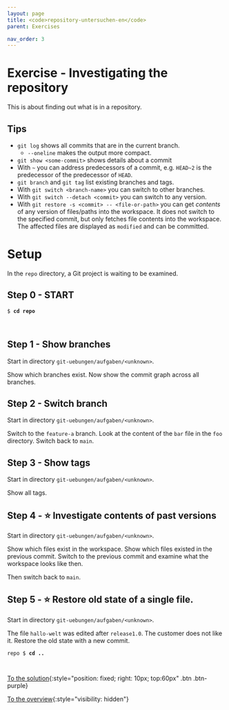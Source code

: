```yaml
---
layout: page
title: <code>repository-untersuchen-en</code>
parent: Exercises

nav_order: 3
---
```

# Exercise - Investigating the repository

This is about finding out what is in a repository.

## Tips

* `git log` shows all commits that are in the current branch.
  - `--oneline` makes the output more compact.
* `git show <some-commit>` shows details about a commit
* With `~` you can address predecessors of a commit,
  e.g. `HEAD~2` is the predecessor of the predecessor of `HEAD`.
* `git branch` and `git tag` list existing branches and tags.
* With `git switch <branch-name>` you can switch to other branches.
* With `git switch --detach <commit>` you can switch to any version.
* With `git restore -s <commit> -- <file-or-path>` you can get *contents* of any version
  of files/paths into the workspace. It does not switch to the specified commit,
  but only fetches file contents into the workspace. The affected files
  are displayed as `modified` and can be committed.
   
# Setup

In the `repo` directory, a Git project is waiting
to be examined.


<h2>Step 0 - START <!-- UEB/Investigating the repository/0 --></h2>


<pre><code>$ <b>cd repo</b><br><br><br></code></pre>


<h2>Step 1 - Show branches <!-- UEB/Investigating the repository/1 --></h2>

Start in directory `git-uebungen/aufgaben/<unknown>`.

Show which branches exist.
Now show the commit graph across all branches.

<h2>Step 2 - Switch branch <!-- UEB/Investigating the repository/2 --></h2>

Start in directory `git-uebungen/aufgaben/<unknown>`.

Switch to the `feature-a` branch.
Look at the content of the `bar` file in the `foo` directory.
Switch back to `main`.

<h2>Step 3 - Show tags <!-- UEB/Investigating the repository/3 --></h2>

Start in directory `git-uebungen/aufgaben/<unknown>`.

Show all tags.

<h2>Step 4 - ⭐ Investigate contents of past versions <!-- UEB/Investigating the repository/4 --></h2>

Start in directory `git-uebungen/aufgaben/<unknown>`.

Show which files exist in the workspace.
Show which files existed in the previous commit.
Switch to the previous commit and examine what the workspace looks like then.

Then switch back to `main`.

<h2>Step 5 - ⭐ Restore old state of a single file. <!-- UEB/Investigating the repository/5 --></h2>

Start in directory `git-uebungen/aufgaben/<unknown>`.

The file `hallo-welt` was edited after `release1.0`.
The customer does not like it. Restore the old state with
a new commit.


<pre><code>repo $ <b>cd ..</b><br><br><br></code></pre>


[To the solution](loesung-repository-untersuchen-en.html){:style="position: fixed; right: 10px; top:60px" .btn .btn-purple}

[To the overview](../../ueberblick-en.html){:style="visibility: hidden"}

